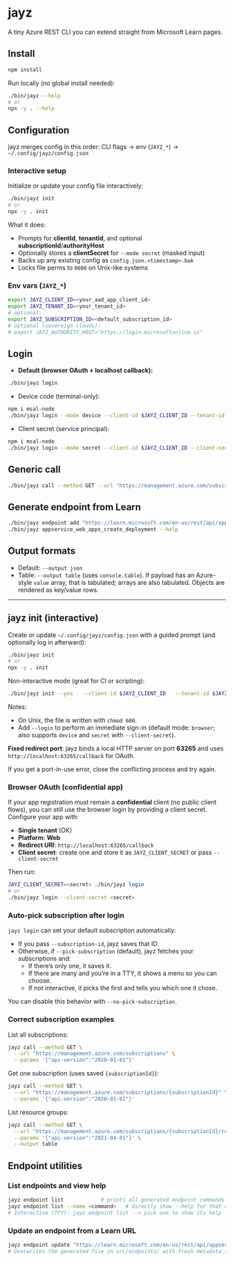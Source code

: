# jayz

A tiny Azure REST CLI you can extend straight from Microsoft Learn pages.

## Install

```bash
npm install
```

Run locally (no global install needed):
```bash
./bin/jayz --help
# or
npx -y . --help
```

## Configuration

jayz merges config in this order: CLI flags → env (`JAYZ_*`) → `~/.config/jayz/config.json`

### Interactive setup

Initialize or update your config file interactively:
```bash
./bin/jayz init
# or
npx -y . init
```

What it does:
- Prompts for **clientId**, **tenantId**, and optional **subscriptionId**/**authorityHost**
- Optionally stores a **clientSecret** for `--mode secret` (masked input)
- Backs up any existing config as `config.json.<timestamp>.bak`
- Locks file perms to `0600` on Unix-like systems

### Env vars (`JAYZ_*`)

```bash
export JAYZ_CLIENT_ID=<your_aad_app_client_id>
export JAYZ_TENANT_ID=<your_tenant_id>
# optional:
export JAYZ_SUBSCRIPTION_ID=<default_subscription_id>
# optional (sovereign clouds):
# export JAYZ_AUTHORITY_HOST="https://login.microsoftonline.us"
```

## Login

- **Default (browser OAuth + localhost callback):**
```bash
./bin/jayz login
```

- Device code (terminal-only):
```bash
npm i msal-node
./bin/jayz login --mode device --client-id $JAYZ_CLIENT_ID --tenant-id $JAYZ_TENANT_ID
```

- Client secret (service principal):
```bash
npm i msal-node
./bin/jayz login --mode secret --client-id $JAYZ_CLIENT_ID --client-secret <secret> --tenant-id $JAYZ_TENANT_ID
```

## Generic call

```bash
./bin/jayz call --method GET --url "https://management.azure.com/subscriptions" --params '{"api-version":"2020-01-01"}' --output table
```

## Generate endpoint from Learn

```bash
./bin/jayz endpoint add "https://learn.microsoft.com/en-us/rest/api/appservice/web-apps/create-deployment?view=rest-appservice-2024-11-01"
./bin/jayz appservice_web_apps_create_deployment --help
```

## Output formats

- Default: `--output json`
- Table: `--output table` (uses `console.table`). If payload has an Azure-style `value` array, that is tabulated; arrays are also tabulated. Objects are rendered as key/value rows.


---

## jayz init (interactive)

Create or update `~/.config/jayz/config.json` with a guided prompt (and optionally log in afterward):

```bash
./bin/jayz init
# or
npx -y . init
```

Non-interactive mode (great for CI or scripting):

```bash
./bin/jayz init --yes   --client-id $JAYZ_CLIENT_ID   --tenant-id $JAYZ_TENANT_ID   --subscription-id $JAYZ_SUBSCRIPTION_ID   --login --mode browser
```

Notes:
- On Unix, the file is written with `chmod 600`.
- Add `--login` to perform an immediate sign-in (default mode: `browser`; also supports `device` and `secret` with `--client-secret`).



**Fixed redirect port**: jayz binds a local HTTP server on port **63265** and uses `http://localhost:63265/callback` for OAuth.

If you get a port-in-use error, close the conflicting process and try again.



### Browser OAuth (confidential app)

If your app registration must remain a **confidential** client (no public client flows), you can still use the browser login by providing a client secret. Configure your app with:

- **Single tenant** (OK)
- **Platform**: **Web**
- **Redirect URI**: `http://localhost:63265/callback`
- **Client secret**: create one and store it as `JAYZ_CLIENT_SECRET` or pass `--client-secret`

Then run:

```bash
JAYZ_CLIENT_SECRET=<secret> ./bin/jayz login
# or
./bin/jayz login --client-secret <secret>
```


### Auto-pick subscription after login

`jayz login` can set your default subscription automatically:

- If you pass `--subscription-id`, jayz saves that ID.
- Otherwise, if `--pick-subscription` (default), jayz fetches your subscriptions and:
  - If there’s only one, it saves it.
  - If there are many and you’re in a TTY, it shows a menu so you can choose.
  - If not interactive, it picks the first and tells you which one it chose.

You can disable this behavior with `--no-pick-subscription`.


### Correct subscription examples

List all subscriptions:
```bash
jayz call --method GET \
  --url "https://management.azure.com/subscriptions" \
  --params '{"api-version":"2020-01-01"}'
```

Get one subscription (uses saved `{subscriptionId}`):
```bash
jayz call --method GET \
  --url "https://management.azure.com/subscriptions/{subscriptionId}" \
  --params '{"api-version":"2020-01-01"}'
```

List resource groups:
```bash
jayz call --method GET \
  --url "https://management.azure.com/subscriptions/{subscriptionId}/resourcegroups" \
  --params '{"api-version":"2021-04-01"}' \
  --output table
```


## Endpoint utilities

### List endpoints and view help
```bash
jayz endpoint list            # prints all generated endpoint commands
jayz endpoint list --name <command>   # directly show --help for that endpoint
# Interactive (TTY): jayz endpoint list  -> pick one to show its help
```

### Update an endpoint from a Learn URL
```bash
jayz endpoint update "https://learn.microsoft.com/en-us/rest/api/appservice/web-apps/create-deployment?view=rest-appservice-2024-11-01"
# Overwrites the generated file in src/endpoints/ with fresh metadata from Learn
```
